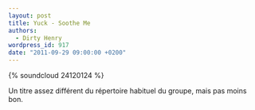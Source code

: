 ```yaml
---
layout: post
title: Yuck - Soothe Me
authors:
  - Dirty Henry
wordpress_id: 917
date: "2011-09-29 09:00:00 +0200"
---
```


{% soundcloud 24120124 %}

Un titre assez différent du répertoire habituel du groupe, mais pas moins bon.
